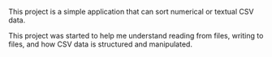 This project is a simple application that can sort numerical or textual CSV data.

This project was started to help me understand reading from files, writing to files, and how CSV data is structured and manipulated.


